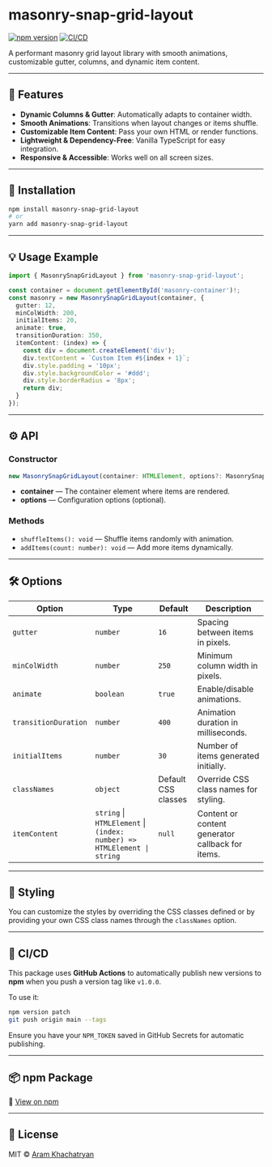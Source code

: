 # masonry-snap-grid-layout

[![npm version](https://img.shields.io/npm/v/masonry-snap-grid-layout?color=brightgreen)](https://www.npmjs.com/package/masonry-snap-grid-layout)
[![CI/CD](https://github.com/your-username/masonry-snap-grid-layout/actions/workflows/publish.yml/badge.svg)](https://github.com/your-username/masonry-snap-grid-layout/actions)

A performant masonry grid layout library with smooth animations, customizable gutter, columns, and dynamic item content.

---

## 🚀 Features

- **Dynamic Columns & Gutter**: Automatically adapts to container width.
- **Smooth Animations**: Transitions when layout changes or items shuffle.
- **Customizable Item Content**: Pass your own HTML or render functions.
- **Lightweight & Dependency-Free**: Vanilla TypeScript for easy integration.
- **Responsive & Accessible**: Works well on all screen sizes.

---

## 🔧 Installation

```bash
npm install masonry-snap-grid-layout
# or
yarn add masonry-snap-grid-layout
```

---

## 💡 Usage Example

```ts
import { MasonrySnapGridLayout } from 'masonry-snap-grid-layout';

const container = document.getElementById('masonry-container')!;
const masonry = new MasonrySnapGridLayout(container, {
  gutter: 12,
  minColWidth: 200,
  initialItems: 20,
  animate: true,
  transitionDuration: 350,
  itemContent: (index) => {
    const div = document.createElement('div');
    div.textContent = `Custom Item #${index + 1}`;
    div.style.padding = '10px';
    div.style.backgroundColor = '#ddd';
    div.style.borderRadius = '8px';
    return div;
  }
});
```

---

## ⚙️ API

### Constructor

```ts
new MasonrySnapGridLayout(container: HTMLElement, options?: MasonrySnapGridLayoutOptions)
```

- **container** — The container element where items are rendered.
- **options** — Configuration options (optional).

### Methods

- `shuffleItems(): void` — Shuffle items randomly with animation.
- `addItems(count: number): void` — Add more items dynamically.

---

## 🛠️ Options

| Option              | Type                                                                 | Default              | Description                                             |
|---------------------|----------------------------------------------------------------------|----------------------|---------------------------------------------------------|
| `gutter`            | `number`                                                             | `16`                 | Spacing between items in pixels.                       |
| `minColWidth`       | `number`                                                             | `250`                | Minimum column width in pixels.                        |
| `animate`           | `boolean`                                                            | `true`               | Enable/disable animations.                             |
| `transitionDuration`| `number`                                                             | `400`                | Animation duration in milliseconds.                    |
| `initialItems`      | `number`                                                             | `30`                 | Number of items generated initially.                   |
| `classNames`        | `object`                                                             | Default CSS classes  | Override CSS class names for styling.                  |
| `itemContent`       | `string` \| `HTMLElement` \| `(index: number) => HTMLElement \| string` | `null`           | Content or content generator callback for items.       |

---

## 🎨 Styling

You can customize the styles by overriding the CSS classes defined or by providing your own CSS class names through the `classNames` option.

---

## 🔁 CI/CD

This package uses **GitHub Actions** to automatically publish new versions to **npm** when you push a version tag like `v1.0.0`.

To use it:
```bash
npm version patch
git push origin main --tags
```

Ensure you have your `NPM_TOKEN` saved in GitHub Secrets for automatic publishing.

---

## 📦 npm Package

📌 [View on npm](https://www.npmjs.com/package/masonry-snap-grid-layout)

---

## 📄 License

MIT © [Aram Khachatryan](https://github.com/khachatryan-dev)